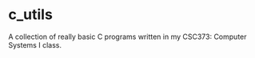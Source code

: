 # c_utils

A collection of really basic C programs written in my CSC373: Computer Systems I class. 
